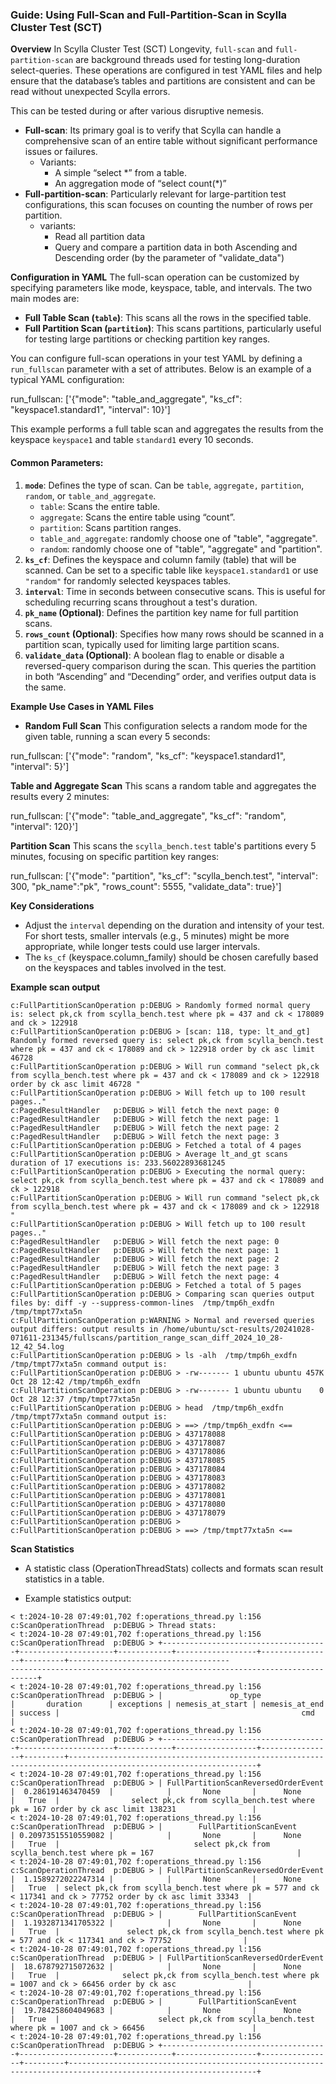 ### **Guide: Using Full-Scan and Full-Partition-Scan in Scylla Cluster Test (SCT)**

**Overview**
In Scylla Cluster Test (SCT) Longevity, `full-scan` and `full-partition-scan` are background threads used for testing long-duration select-queries. These operations are configured in test YAML files and help ensure that the database’s tables and partitions are consistent and can be read without unexpected Scylla errors.

This can be tested during or after various disruptive nemesis.

* **Full-scan**: Its primary goal is to verify that Scylla can handle a comprehensive scan of an entire table without significant performance issues or failures.
  * Variants:
    * A simple “select \*” from a table.
    * An aggregation mode of “select count(\*)”
* **Full-partition-scan**: Particularly relevant for large-partition test configurations, this scan focuses on counting the number of rows per partition.
  * variants:
    * Read all partition data
    * Query and compare a partition data in both Ascending and Descending order  (by the parameter of "validate\_data")

**Configuration in YAML**
The full-scan operation can be customized by specifying parameters like mode, keyspace, table, and intervals. The two main modes are:

* **Full Table Scan (`table`)**: This scans all the rows in the specified table.
* **Full Partition Scan (`partition`)**: This scans partitions, particularly useful for testing large partitions or checking partition key ranges.

You can configure full-scan operations in your test YAML by defining a `run_fullscan` parameter with a set of attributes. Below is an example of a typical YAML configuration:

run\_fullscan: \['{"mode": "table\_and\_aggregate", "ks\_cf": "keyspace1.standard1", "interval": 10}'\]

This example performs a full table scan and aggregates the results from the keyspace `keyspace1` and table `standard1` every 10 seconds.

#### **Common Parameters:**

1. **`mode`**: Defines the type of scan. Can be `table`, `aggregate,` `partition`, `random`, or `table_and_aggregate`.
   * `table`: Scans the entire table.
   * `aggregate`: Scans the entire table using “count”.
   * `partition`: Scans partition ranges.
   * `table_and_aggregate`: randomly choose one of "table", "aggregate".
   * `random`: randomly choose one of "table", "aggregate" and "partition".
2. **`ks_cf`**: Defines the keyspace and column family (table) that will be scanned. Can be set to a specific table like `keyspace1.standard1` or use `"random"` for randomly selected keyspaces tables.
3. **`interval`**: Time in seconds between consecutive scans. This is useful for scheduling recurring scans throughout a test's duration.
4. **`pk_name` (Optional)**: Defines the partition key name for full partition scans.
5. **`rows_count` (Optional)**: Specifies how many rows should be scanned in a partition scan, typically used for limiting large partition scans.
6. **`validate_data` (Optional)**: A boolean flag to enable or disable a reversed-query comparison during the scan. This queries the partition in both “Ascending” and “Decending” order, and verifies output data is the same.

**Example Use Cases in YAML Files**

* **Random Full Scan**
  This configuration selects a random mode for the given table, running a scan every 5 seconds:

run\_fullscan: \['{"mode": "random", "ks\_cf": "keyspace1.standard1", "interval": 5}'\]

**Table and Aggregate Scan**
This scans a random table and aggregates the results every 2 minutes:

run\_fullscan: \['{"mode": "table\_and\_aggregate", "ks\_cf": "random", "interval": 120}'\]

**Partition Scan**
This scans the `scylla_bench.test` table's partitions every 5 minutes, focusing on specific partition key ranges:

run\_fullscan: \['{"mode": "partition", "ks\_cf": "scylla\_bench.test", "interval": 300, "pk\_name":"pk", "rows\_count": 5555, "validate\_data": true}'\]

**Key Considerations**

* Adjust the `interval` depending on the duration and intensity of your test. For short tests, smaller intervals (e.g., 5 minutes) might be more appropriate, while longer tests could use larger intervals.
* The `ks_cf` (keyspace.column\_family) should be chosen carefully based on the keyspaces and tables involved in the test.

**Example scan output**

```plaintext
c:FullPartitionScanOperation p:DEBUG > Randomly formed normal query is: select pk,ck from scylla_bench.test where pk = 437 and ck < 178089 and ck > 122918
c:FullPartitionScanOperation p:DEBUG > [scan: 118, type: lt_and_gt] Randomly formed reversed query is: select pk,ck from scylla_bench.test where pk = 437 and ck < 178089 and ck > 122918 order by ck asc limit 46728
c:FullPartitionScanOperation p:DEBUG > Will run command "select pk,ck from scylla_bench.test where pk = 437 and ck < 178089 and ck > 122918 order by ck asc limit 46728 "
c:FullPartitionScanOperation p:DEBUG > Will fetch up to 100 result pages.."
c:PagedResultHandler   p:DEBUG > Will fetch the next page: 0
c:PagedResultHandler   p:DEBUG > Will fetch the next page: 1
c:PagedResultHandler   p:DEBUG > Will fetch the next page: 2
c:PagedResultHandler   p:DEBUG > Will fetch the next page: 3
c:FullPartitionScanOperation p:DEBUG > Fetched a total of 4 pages
c:FullPartitionScanOperation p:DEBUG > Average lt_and_gt scans duration of 17 executions is: 233.56022893681245
c:FullPartitionScanOperation p:DEBUG > Executing the normal query: select pk,ck from scylla_bench.test where pk = 437 and ck < 178089 and ck > 122918
c:FullPartitionScanOperation p:DEBUG > Will run command "select pk,ck from scylla_bench.test where pk = 437 and ck < 178089 and ck > 122918 "
c:FullPartitionScanOperation p:DEBUG > Will fetch up to 100 result pages.."
c:PagedResultHandler   p:DEBUG > Will fetch the next page: 0
c:PagedResultHandler   p:DEBUG > Will fetch the next page: 1
c:PagedResultHandler   p:DEBUG > Will fetch the next page: 2
c:PagedResultHandler   p:DEBUG > Will fetch the next page: 3
c:PagedResultHandler   p:DEBUG > Will fetch the next page: 4
c:FullPartitionScanOperation p:DEBUG > Fetched a total of 5 pages
c:FullPartitionScanOperation p:DEBUG > Comparing scan queries output files by: diff -y --suppress-common-lines  /tmp/tmp6h_exdfn /tmp/tmpt77xta5n
c:FullPartitionScanOperation p:WARNING > Normal and reversed queries output differs: output results in /home/ubuntu/sct-results/20241028-071611-231345/fullscans/partition_range_scan_diff_2024_10_28-12_42_54.log
c:FullPartitionScanOperation p:DEBUG > ls -alh  /tmp/tmp6h_exdfn /tmp/tmpt77xta5n command output is:
c:FullPartitionScanOperation p:DEBUG > -rw------- 1 ubuntu ubuntu 457K Oct 28 12:42 /tmp/tmp6h_exdfn
c:FullPartitionScanOperation p:DEBUG > -rw------- 1 ubuntu ubuntu    0 Oct 28 12:37 /tmp/tmpt77xta5n
c:FullPartitionScanOperation p:DEBUG > head  /tmp/tmp6h_exdfn /tmp/tmpt77xta5n command output is:
c:FullPartitionScanOperation p:DEBUG > ==> /tmp/tmp6h_exdfn <==
c:FullPartitionScanOperation p:DEBUG > 437178088
c:FullPartitionScanOperation p:DEBUG > 437178087
c:FullPartitionScanOperation p:DEBUG > 437178086
c:FullPartitionScanOperation p:DEBUG > 437178085
c:FullPartitionScanOperation p:DEBUG > 437178084
c:FullPartitionScanOperation p:DEBUG > 437178083
c:FullPartitionScanOperation p:DEBUG > 437178082
c:FullPartitionScanOperation p:DEBUG > 437178081
c:FullPartitionScanOperation p:DEBUG > 437178080
c:FullPartitionScanOperation p:DEBUG > 437178079
c:FullPartitionScanOperation p:DEBUG >
c:FullPartitionScanOperation p:DEBUG > ==> /tmp/tmpt77xta5n <==
```

**Scan Statistics**

* A statistic class (OperationThreadStats) collects and formats scan result statistics in a table.

* Example statistics output:

```plaintext
< t:2024-10-28 07:49:01,702 f:operations_thread.py l:156  c:ScanOperationThread  p:DEBUG > Thread stats:
< t:2024-10-28 07:49:01,702 f:operations_thread.py l:156  c:ScanOperationThread  p:DEBUG > +-------------------------------------+---------------------+------------+------------------+----------------+---------+------------------------------------
----------------------------------------------------------------------------+
< t:2024-10-28 07:49:01,702 f:operations_thread.py l:156  c:ScanOperationThread  p:DEBUG > |               op_type               |       duration      | exceptions | nemesis_at_start | nemesis_at_end | success |                                                      cmd                                                       |
< t:2024-10-28 07:49:01,702 f:operations_thread.py l:156  c:ScanOperationThread  p:DEBUG > +-------------------------------------+---------------------+------------+------------------+----------------+---------+----------------------------------------------------------------------------------------------------------------+
< t:2024-10-28 07:49:01,702 f:operations_thread.py l:156  c:ScanOperationThread  p:DEBUG > | FullPartitionScanReversedOrderEvent |  0.286191463470459  |            |       None       |      None      |   True  |                select pk,ck from scylla_bench.test where pk = 167 order by ck asc limit 138231                 |
< t:2024-10-28 07:49:01,702 f:operations_thread.py l:156  c:ScanOperationThread  p:DEBUG > |        FullPartitionScanEvent       | 0.20973515510559082 |            |       None       |      None      |   True  |                              select pk,ck from scylla_bench.test where pk = 167                                |
< t:2024-10-28 07:49:01,702 f:operations_thread.py l:156  c:ScanOperationThread  p:DEBUG > | FullPartitionScanReversedOrderEvent |  1.1589272022247314 |            |       None       |      None      |   True  | select pk,ck from scylla_bench.test where pk = 577 and ck < 117341 and ck > 77752 order by ck asc limit 33343  |
< t:2024-10-28 07:49:01,702 f:operations_thread.py l:156  c:ScanOperationThread  p:DEBUG > |        FullPartitionScanEvent       |  1.1932871341705322 |            |       None       |      None      |   True  |               select pk,ck from scylla_bench.test where pk = 577 and ck < 117341 and ck > 77752                |
< t:2024-10-28 07:49:01,702 f:operations_thread.py l:156  c:ScanOperationThread  p:DEBUG > | FullPartitionScanReversedOrderEvent |  18.678792715072632 |            |       None       |      None      |   True  |              select pk,ck from scylla_bench.test where pk = 1007 and ck > 66456 order by ck asc                |
< t:2024-10-28 07:49:01,702 f:operations_thread.py l:156  c:ScanOperationThread  p:DEBUG > |        FullPartitionScanEvent       |  19.784258604049683 |            |       None       |      None      |   True  |                      select pk,ck from scylla_bench.test where pk = 1007 and ck > 66456                        |
< t:2024-10-28 07:49:01,702 f:operations_thread.py l:156  c:ScanOperationThread  p:DEBUG > +-------------------------------------+---------------------+------------+------------------+----------------+---------+----------------------------------------------------------------------------------------------------------------+
```
